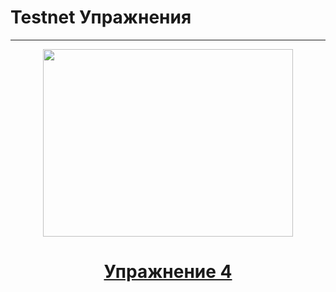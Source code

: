 # Testnet Упражнения
-----

<!-- panels:start -->

<!-- div:right-panel -->
   <center>
  <a href="../#/Упражнения/упражнение-4">
<img src="../_media/ex4.jpeg"
     width=400" height="300">
       <center><h1>Упражнение 4</h1></center>
  </a>
  </center>
  
<!-- div:right-panel -->


<!-- panels:end -->
